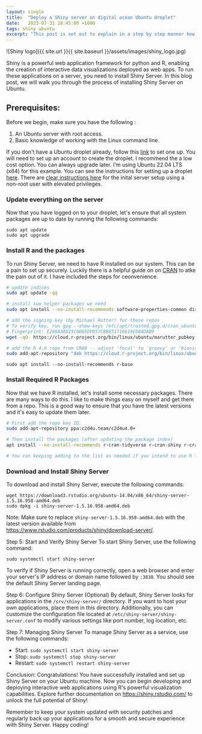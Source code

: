 ```yaml
---
layout: single
title:  "Deploy a Shiny server on digital ocean Ubuntu droplet"
date:   2023-07-31 18:45:00 +1000
tags: shiny ubuntu  
excerpt: "This post is set out to explain in a step by step manner how to deploy shinny apps on your own server using Ubuntu. "
---
```


![Shiny logo]({{ site.url }}{{ site.baseurl }}/assets/images/shiny_logo.jpg)

Shiny is a powerful web application framework for python and R, enabling the creation of interactive data visualizations deployed as web apps. To run these applications on a server, you need to install Shiny Server. In this blog post, we will walk you through the process of installing Shiny Server on Ubuntu.

## Prerequisites:
Before we begin, make sure you have the following :

1. An Ubuntu server with root access.
2. Basic knowledge of working with the Linux command line.

If you don't have a Ubuntu droplet already, follow this [link](https://m.do.co/c/74f204b4fdd4) to set one up. You will need to set up an account to create the droplet. I recommend the a low cost option. You can always upgrade later. I'm using Ubuntu 22.04 LTS (x64) for this example. You can see the instructions for setting up a droplet [here](https://docs.digitalocean.com/products/droplets/how-to/create/). There are [clear instructions here](https://www.digitalocean.com/community/tutorials/initial-server-setup-with-ubuntu-22-04) for the inital server setup using a non-root user with elevated privileges.


### Update everything on the server
Now that you have logged on to your droplet, let's ensure that all system packages are up to date by running the following commands:

```
sudo apt update
sudo apt upgrade
```

### Install R and the packages
To run Shiny Server, we need to have R installed on our system. This can be a pain to set up securely. Luckily there is a helpful guide on on [CRAN](https://cran.rstudio.com/bin/linux/ubuntu/) to atke the pain out of it. I have included the steps for ceonvenience.

``` bash
# update indices
sudo apt update -qq

# install two helper packages we need
sudo apt install --no-install-recommends software-properties-common dirmngr

# add the signing key (by Michael Rutter) for these repos
# To verify key, run gpg --show-keys /etc/apt/trusted.gpg.d/cran_ubuntu_key.asc 
# Fingerprint: E298A3A825C0D65DFD57CBB651716619E084DAB9
wget -qO- https://cloud.r-project.org/bin/linux/ubuntu/marutter_pubkey.asc | sudo tee -a /etc/apt/trusted.gpg.d/cran_ubuntu_key.asc

# add the R 4.0 repo from CRAN -- adjust 'focal' to 'groovy' or 'bionic' as needed
sudo add-apt-repository "deb https://cloud.r-project.org/bin/linux/ubuntu $(lsb_release -cs)-cran40/"
```

```
sudo apt install --no-install-recommends r-base
```

### Install Required R Packages
Now that we have R installed, let's install some necessary packages. There are many ways to do this. I like to make things easy on myself and  get them from a repo. This is a good way to ensure that you have the latest versions and it's easy to update them later.

``` bash
# First add the repo key ID.
sudo add-apt-repository ppa:c2d4u.team/c2d4u4.0+

# Then install the packages (after updating the package index)
apt install --no-install-recommends r-cran-tidyverse r-cran-shiny r-cran-rmarkdown

# You can keeping adding to the list as needed if you intend to use R for other things.
```

### Download and Install Shiny Server
To download and install Shiny Server, execute the following commands:

```
wget https://download3.rstudio.org/ubuntu-14.04/x86_64/shiny-server-1.5.16.958-amd64.deb
sudo dpkg -i shiny-server-1.5.16.958-amd64.deb
```

Note: Make sure to replace `shiny-server-1.5.16.958-amd64.deb` with the latest version available from https://www.rstudio.com/products/shiny/download-server/.

Step 5: Start and Verify Shiny Server
To start Shiny Server, use the following command:

```
sudo systemctl start shiny-server
```

To verify if Shiny Server is running correctly, open a web browser and enter your server's IP address or domain name followed by `:3838`. You should see the default Shiny Server landing page.

Step 6: Configure Shiny Server (Optional)
By default, Shiny Server looks for applications in the `/srv/shiny-server/` directory. If you want to host your own applications, place them in this directory. Additionally, you can customize the configuration file located at `/etc/shiny-server/shiny-server.conf` to modify various settings like port number, log location, etc.

Step 7: Managing Shiny Server
To manage Shiny Server as a service, use the following commands:

- Start: `sudo systemctl start shiny-server`
- Stop: `sudo systemctl stop shiny-server`
- Restart: `sudo systemctl restart shiny-server`

Conclusion:
Congratulations! You have successfully installed and set up Shiny Server on your Ubuntu machine. Now you can begin developing and deploying interactive web applications using R's powerful visualization capabilities. Explore further documentation on https://shiny.rstudio.com/ to unlock the full potential of Shiny!

Remember to keep your system updated with security patches and regularly back up your applications for a smooth and secure experience with Shiny Server. Happy coding!